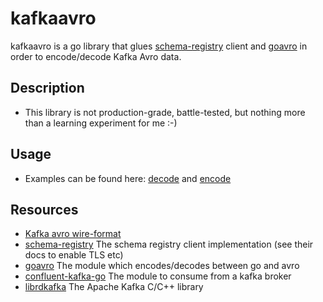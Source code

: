 # kafkaavro

kafkaavro is a go library that glues [schema-registry](https://github.com/lensesio/schema-registry) client and [goavro](https://github.com/linkedin/goavro) 
in order to encode/decode Kafka Avro data.


## Description

* This library is not production-grade, battle-tested, but nothing more than a learning experiment for me :-)
 
## Usage

* Examples can be found here: [decode](./examples/decode/main.go) and [encode](./examples/encode/main.go)
 
 ## Resources
* [Kafka avro wire-format](https://docs.confluent.io/current/schema-registry/serializer-formatter.html#wire-format)
* [schema-registry](https://github.com/lensesio/schema-registry) The schema registry client implementation (see their docs to enable TLS etc)
* [goavro](https://github.com/linkedin/goavro) The module which encodes/decodes between go and avro
* [confluent-kafka-go](https://github.com/confluentinc/confluent-kafka-go) The module to consume from a kafka broker
* [librdkafka](https://github.com/edenhill/librdkafka) The Apache Kafka C/C++ library





